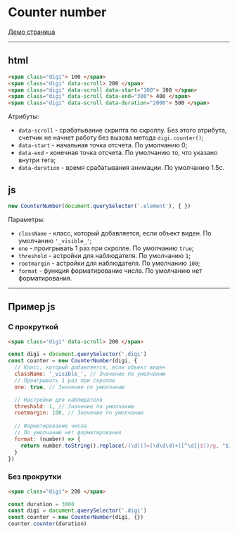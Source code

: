 # Counter number

[Демо страница](https://sulky-cat.github.io/counter-number/demo)

---

## html
```html
<span class="digi"> 100 </span>
<span class="digi" data-scroll> 200 </span>
<span class="digi" data-scroll data-start="100"> 300 </span>
<span class="digi" data-scroll data-end="300"> 400 </span>
<span class="digi" data-scroll data-duration="2000"> 500 </span>
``` 
Атрибуты: 
* `data-scroll` - срабатывание скрипта по скроллу. Без этого атрибута, счетчик не начнет работу без вызова метода `digi.counter()`;
* `data-start` - начальная точка отсчета. По умолчанию 0;
* `data-end` - конечная точка отсчета. По умолчанию то, что указано внутри тега;
* `data-duration` - время срабатывания анимации. По умолчанию 1.5с.

## js
```js
new CounterNumber(document.querySelector('.element'), { })
``` 
Параметры: 
* `className` - класс, который добавляется, если объект виден. По умолчанию `'_visible_'`;
* `one` - проигрывать 1 раз при скролле. По умолчанию `true`;
* `threshold` - астройки для наблюдателя. По умолчанию `1`;
* `rootmargin` - астройки для наблюдателя. По умолчанию `100`;
* `format` - функция форматирование числа. По умолчанию нет форматирования.

---

## Пример js

### С прокруткой
```html
<span class="digi" data-scroll> 200 </span>
``` 
```js
const digi = document.querySelector('.digi')
const counter = new CounterNumber(digi, {
  // Класс, который добавляется, если объект виден
  className: '_visible_', // Значение по умолчанию
  // Проигрывать 1 раз при скролле
  one: true, // Значение по умолчанию

  // Настройки для наблюдателя
  threshold: 1, // Значение по умолчанию
  rootmargin: 100, // Значение по умолчанию
  
  // Форматирование числа
  // По умолчанию нет форматирования
  format: (number) => {
    return number.toString().replace(/(\d)(?=(\d\d\d)+([^\d]|$))/g, "$1 ")
  }
})
``` 
### Без прокрутки
```html
<span class="digi"> 200 </span>
``` 
```js
const duration = 3000
const digi = document.querySelector('.digi')
const counter = new CounterNumber(digi, {})
counter.counter(duration)
``` 
